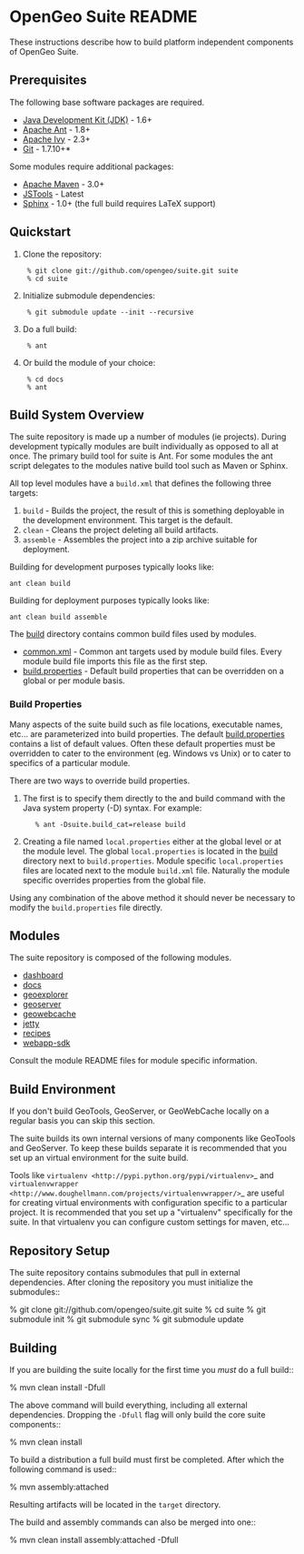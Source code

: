 OpenGeo Suite README
====================

These instructions describe how to build platform independent components of OpenGeo Suite.

## Prerequisites

The following base software packages are required.

* [Java Development Kit (JDK)](http://www.oracle.com/technetwork/java/javasebusiness/downloads/java-archive-downloads-javase6-419409.html) - 1.6+
* [Apache Ant](http://ant.apache.org/bindownload.cgi) - 1.8+
* [Apache Ivy](http://ant.apache.org/ivy/download.cgi) - 2.3+
* [Git](http://git-scm.com/) - 1.7.10+*

Some modules require additional packages:

* [Apache Maven](http://maven.apache.org/download.html) - 3.0+
* [JSTools](https://github.com/whitmo/jstools) - Latest
* [Sphinx](http://sphinx.pocoo.org/) - 1.0+ (the full build requires LaTeX support)

## Quickstart

1. Clone the repository:

        % git clone git://github.com/opengeo/suite.git suite
        % cd suite

1. Initialize submodule dependencies:

        % git submodule update --init --recursive

1. Do a full build:

        % ant

1. Or build the module of your choice:

        % cd docs
        % ant 

## Build System Overview

The suite repository is made up a number of modules (ie projects). During development 
typically modules are built individually as opposed to all at once. The primary build 
tool for suite is Ant. For some modules the ant script delegates to the modules native build tool such as Maven or Sphinx. 

All top level modules have a `build.xml` that defines the following three targets:

1. `build` - Builds the project, the result of this is something deployable in the development environment. This target is the default.
1. `clean` - Cleans the project deleting all build artifacts. 
1. `assemble` - Assembles the project into a zip archive suitable for deployment.

Building for development purposes typically looks like:

    ant clean build

Building for deployment purposes typically looks like:

    ant clean build assemble

The [build](build) directory contains common build files used by modules.

 * [common.xml](build/common.xml) - Common ant targets used by module 
 build files. Every module build file imports this file as the first step.
 * [build.properties](build/build.properties) - Default build properties that can
 be overridden on a global or per module basis.

### Build Properties

Many aspects of the suite build such as file locations, executable names, etc... are 
parameterized into build properties. The default [build.properties](build/build.properties)
contains a list of default values. Often these default properties must be overridden to 
cater to the environment (eg. Windows vs Unix) or to cater to specifics of a particular module. 

There are two ways to override build properties. 

1. The first is to specify them directly to the and build command with the Java system property (-D) syntax. For example:

          % ant -Dsuite.build_cat=release build

1. Creating a file named `local.properties` either at the global level or at the module level. The global `local.properties` is located in the [build](build) directory next to 
`build.properties`. Module specific `local.properties` files are located next to the module `build.xml` file. Naturally the module specific overrides properties from the global file. 

Using any combination of the above method it should never be necessary to modify the `build.properties` file directly. 

## Modules

The suite repository is composed of the following modules.

* [dashboard](dashboard/README.md)
* [docs](docs/README.md)
* [geoexplorer](geoexplorer/README.md)
* [geoserver](geoserver/README.md)
* [geowebcache](geowebcache/README.md)
* [jetty](jetty/README.md)
* [recipes](recipes/README.md)
* [webapp-sdk](sdk/README.md)

Consult the module README files for module specific information. 

Build Environment
-----------------

If you don't build GeoTools, GeoServer, or GeoWebCache locally on a regular 
basis you can skip this section.

The suite builds its own internal versions of many components like GeoTools and 
GeoServer. To keep these builds separate it is recommended that you set up an 
virtual environment for the suite build. 

Tools like `virtualenv <http://pypi.python.org/pypi/virtualenv>`_ and `virtualenvwrapper <http://www.doughellmann.com/projects/virtualenvwrapper/>`_
are useful for creating virtual environments with configuration specific to a   particular project. It is recommended that you set up a  "virtualenv" 
specifically for the suite. In that virtualenv you can configure custom settings for maven, etc...


Repository Setup
----------------

The suite repository contains submodules that pull in external dependencies. 
After cloning the repository you must initialize the submodules::

  % git clone git://github.com/opengeo/suite.git suite
  % cd suite
  % git submodule init
  % git submodule sync
  % git submodule update

Building
--------

If you are building the suite locally for the first time you *must* do a full 
build::

  % mvn clean install -Dfull

The above command will build everything, including all external dependencies.
Dropping the ``-Dfull`` flag will only build the core suite components::

  % mvn clean install

To build a distribution a full build must first be completed. After which the 
following command is used::

  % mvn assembly:attached 

Resulting artifacts will be located in the ``target`` directory. 

The build and assembly commands can also be merged into one::

  % mvn clean install assembly:attached -Dfull

